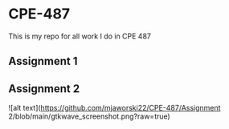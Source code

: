# CPE-487
This is my repo for all work I do in CPE 487
## Assignment 1

## Assignment 2

![alt text](https://github.com/mjaworski22/CPE-487/Assignment 2/blob/main/gtkwave_screenshot.png?raw=true)

